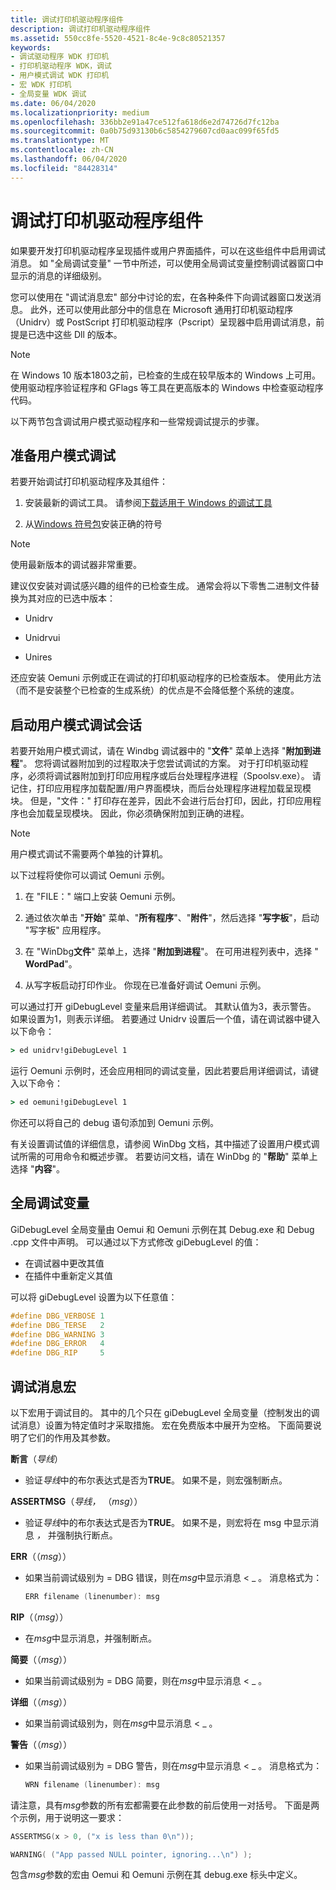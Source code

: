 ```yaml
---
title: 调试打印机驱动程序组件
description: 调试打印机驱动程序组件
ms.assetid: 550cc8fe-5520-4521-8c4e-9c8c80521357
keywords:
- 调试驱动程序 WDK 打印机
- 打印机驱动程序 WDK，调试
- 用户模式调试 WDK 打印机
- 宏 WDK 打印机
- 全局变量 WDK 调试
ms.date: 06/04/2020
ms.localizationpriority: medium
ms.openlocfilehash: 336bb2e91a47ce512fa618d6e2d74726d7fc12ba
ms.sourcegitcommit: 0a0b75d93130b6c5854279607cd0aac099f65fd5
ms.translationtype: MT
ms.contentlocale: zh-CN
ms.lasthandoff: 06/04/2020
ms.locfileid: "84428314"
---
```

# <a name="debugging-printer-driver-components"></a>调试打印机驱动程序组件

如果要开发打印机驱动程序呈现插件或用户界面插件，可以在这些组件中启用调试消息。 如 "全局调试变量" 一节中所述，可以使用全局调试变量控制调试器窗口中显示的消息的详细级别。

您可以使用在 "调试消息宏" 部分中讨论的宏，在各种条件下向调试器窗口发送消息。 此外，还可以使用此部分中的信息在 Microsoft 通用打印机驱动程序（Unidrv）或 PostScript 打印机驱动程序（Pscript）呈现器中启用调试消息，前提是已选中这些 Dll 的版本。

> [!NOTE]
> 在 Windows 10 版本1803之前，已检查的生成在较早版本的 Windows 上可用。
> 使用驱动程序验证程序和 GFlags 等工具在更高版本的 Windows 中检查驱动程序代码。

以下两节包含调试用户模式驱动程序和一些常规调试提示的步骤。

## <a name="preparing-for-user-mode-debugging"></a>准备用户模式调试

若要开始调试打印机驱动程序及其组件：

1. 安装最新的调试工具。 请参阅[下载适用于 Windows 的调试工具](https://docs.microsoft.com/windows-hardware/drivers/debugger/debugger-download-tools)

1. 从[Windows 符号包](https://docs.microsoft.com/windows-hardware/drivers/debugger/debugger-download-symbols)安装正确的符号

> [!NOTE]
> 使用最新版本的调试器非常重要。

建议仅安装对调试感兴趣的组件的已检查生成。 通常会将以下零售二进制文件替换为其对应的已选中版本：

- Unidrv

- Unidrvui

- Unires

还应安装 Oemuni 示例或正在调试的打印机驱动程序的已检查版本。 使用此方法（而不是安装整个已检查的生成系统）的优点是不会降低整个系统的速度。

## <a name="starting-a-user-mode-debugging-session"></a>启动用户模式调试会话

若要开始用户模式调试，请在 Windbg 调试器中的 "**文件**" 菜单上选择 "**附加到进程**"。 您将调试器附加到的过程取决于您尝试调试的方案。 对于打印机驱动程序，必须将调试器附加到打印应用程序或后台处理程序进程（Spoolsv.exe）。 请记住，打印应用程序加载配置/用户界面模块，而后台处理程序进程加载呈现模块。 但是，"文件：" 打印存在差异，因此不会进行后台打印，因此，打印应用程序也会加载呈现模块。 因此，你必须确保附加到正确的进程。

> [!NOTE]
> 用户模式调试不需要两个单独的计算机。

以下过程将使你可以调试 Oemuni 示例。

1. 在 "FILE：" 端口上安装 Oemuni 示例。

1. 通过依次单击 "**开始**" 菜单、"**所有程序**"、"**附件**"，然后选择 "**写字板**"，启动 "写字板" 应用程序。

1. 在 "WinDbg**文件**" 菜单上，选择 "**附加到进程**"。 在可用进程列表中，选择 " **WordPad**"。

1. 从写字板启动打印作业。 你现在已准备好调试 Oemuni 示例。

可以通过打开 giDebugLevel 变量来启用详细调试。 其默认值为3，表示警告。 如果设置为1，则表示详细。 若要通过 Unidrv 设置后一个值，请在调试器中键入以下命令：

```cmd
> ed unidrv!giDebugLevel 1
```

运行 Oemuni 示例时，还会应用相同的调试变量，因此若要启用详细调试，请键入以下命令：

```cmd
> ed oemuni!giDebugLevel 1
```

你还可以将自己的 debug 语句添加到 Oemuni 示例。

有关设置调试值的详细信息，请参阅 WinDbg 文档，其中描述了设置用户模式调试所需的可用命令和概述步骤。 若要访问文档，请在 WinDbg 的 "**帮助**" 菜单上选择 "**内容**"。

## <a name="global-debug-variable"></a>全局调试变量

GiDebugLevel 全局变量由 Oemui 和 Oemuni 示例在其 Debug.exe 和 Debug .cpp 文件中声明。 可以通过以下方式修改 giDebugLevel 的值：

- 在调试器中更改其值
- 在插件中重新定义其值

可以将 giDebugLevel 设置为以下任意值：

```cpp
#define DBG_VERBOSE 1
#define DBG_TERSE   2
#define DBG_WARNING 3
#define DBG_ERROR   4
#define DBG_RIP     5
```

## <a name="debug-message-macros"></a>调试消息宏

以下宏用于调试目的。 其中的几个只在 giDebugLevel 全局变量（控制发出的调试消息）设置为特定值时才采取措施。 宏在免费版本中展开为空格。 下面简要说明了它们的作用及其参数。

**断言**（*导线*）

- 验证*导线*中的布尔表达式是否为**TRUE**。 如果不是，则宏强制断点。

**ASSERTMSG**（*导线，* （*msg*））

- 验证*导线*中的布尔表达式是否为**TRUE**。 如果不是，则宏将在 msg 中显示消息 *，* 并强制执行断点。

**ERR**（（*msg*））

- 如果当前调试级别为 = DBG 错误，则在*msg*中显示消息 &lt; \_ 。 消息格式为：

    ```cpp
    ERR filename (linenumber): msg
    ```

**RIP**（（*msg*））

- 在*msg*中显示消息，并强制断点。

**简要**（（*msg*））

- 如果当前调试级别为 = DBG 简要，则在*msg*中显示消息 &lt; \_ 。

**详细**（（*msg*））

- 如果当前调试级别为，则在*msg*中显示消息 &lt; \_ 。

**警告**（（*msg*））

- 如果当前调试级别为 = DBG 警告，则在*msg*中显示消息 &lt; \_ 。 消息格式为：

    ```cpp
    WRN filename (linenumber): msg
    ```

请注意，具有*msg*参数的所有宏都需要在此参数的前后使用一对括号。 下面是两个示例，用于说明这一要求：

```cpp
ASSERTMSG(x > 0, ("x is less than 0\n"));
```

```cpp
WARNING( ("App passed NULL pointer, ignoring...\n") );
```

包含*msg*参数的宏由 Oemui 和 Oemuni 示例在其 debug.exe 标头中定义。
